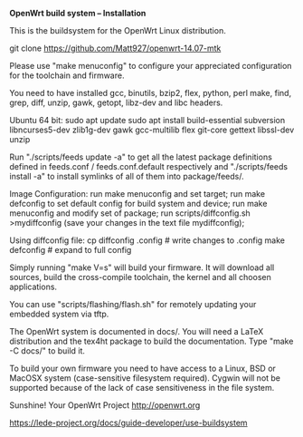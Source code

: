 <b>OpenWrt build system – Installation</b>

This is the buildsystem for the OpenWrt Linux distribution.

git clone https://github.com/Matt927/openwrt-14.07-mtk

Please use "make menuconfig" to configure your appreciated
configuration for the toolchain and firmware.

You need to have installed gcc, binutils, bzip2, flex, python, perl
make, find, grep, diff, unzip, gawk, getopt, libz-dev and libc headers.

Ubuntu 64 bit:
sudo apt update
sudo apt install build-essential subversion libncurses5-dev zlib1g-dev gawk gcc-multilib flex git-core gettext libssl-dev unzip

Run "./scripts/feeds update -a" to get all the latest package definitions
defined in feeds.conf / feeds.conf.default respectively
and "./scripts/feeds install -a" to install symlinks of all of them into
package/feeds/.

Image Configuration:
run make menuconfig and set target;
run make defconfig to set default config for build system and device;
run make menuconfig and modify set of package;
run scripts/diffconfig.sh >mydiffconfig (save your changes in the text file mydiffconfig);

Using diffconfig file:
cp diffconfig .config   # write changes to .config
make defconfig   # expand to full config


Simply running "make V=s" will build your firmware.
It will download all sources, build the cross-compile toolchain, 
the kernel and all choosen applications.

You can use "scripts/flashing/flash.sh" for remotely updating your embedded
system via tftp.

The OpenWrt system is documented in docs/. You will need a LaTeX distribution
and the tex4ht package to build the documentation. Type "make -C docs/" to build it.

To build your own firmware you need to have access to a Linux, BSD or MacOSX system
(case-sensitive filesystem required). Cygwin will not be supported because of
the lack of case sensitiveness in the file system.

Sunshine!
	Your OpenWrt Project
	http://openwrt.org

https://lede-project.org/docs/guide-developer/use-buildsystem
